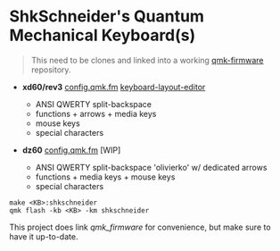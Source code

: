 # ShkSchneider's Quantum Mechanical Keyboard(s)

> This need to be clones and linked into a working [qmk-firmware](https://github.com/qmk/qmk_firmware) repository.

- **xd60/rev3** [config.qmk.fm](https://config.qmk.fm/#/xd60/rev3/LAYOUT_60_ansi_split_bs_rshift) [keyboard-layout-editor](http://www.keyboard-layout-editor.com/#/gists/86fc87c6caffee86ffa3ae33e84f2f58)

  - ANSI QWERTY split-backspace
  - functions + arrows + media keys
  - mouse keys
  - special characters

- **dz60** [config.qmk.fm](https://config.qmk.fm/#/dz60/LAYOUT_olivierko) [WIP]

  - ANSI QWERTY split-backspace 'olivierko' w/ dedicated arrows
  - functions + media keys + mouse keys
  - special characters

```
make <KB>:shkschneider
qmk flash -kb <KB> -km shkschneider
```

This project does link _qmk_firmware_ for convenience, but make sure to have it up-to-date.
